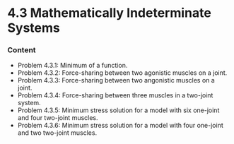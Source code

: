# 4.3 Mathematically Indeterminate Systems

### Content

* Problem 4.3.1: Minimum of a function.
* Problem 4.3.2: Force-sharing between two agonistic muscles on a joint.
* Problem 4.3.3: Force-sharing between two angonistic muscles on a joint.
* Problem 4.3.4: Force-sharing between three muscles in a two-joint system.
* Problem 4.3.5: Minimum stress solution for a model with six one-joint and four two-joint muscles.
* Problem 4.3.6: Minimum stress solution for a model with four one-joint and two two-joint muscles.
